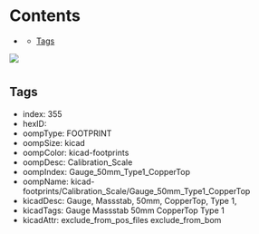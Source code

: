 



Contents
========

* [](#)
	* [Tags](#tags)
  
![][im]
# 

## Tags

- index: 355
- hexID: 
- oompType: FOOTPRINT
- oompSize: kicad
- oompColor: kicad-footprints
- oompDesc: Calibration_Scale
- oompIndex: Gauge_50mm_Type1_CopperTop
- oompName: kicad-footprints/Calibration_Scale/Gauge_50mm_Type1_CopperTop
- kicadDesc: Gauge, Massstab, 50mm, CopperTop, Type 1,
- kicadTags: Gauge Massstab 50mm CopperTop Type 1
- kicadAttr: exclude_from_pos_files exclude_from_bom



[im]: image.png
